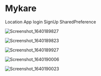 # Mykare
Location App
login
SignUp
SharedPreference



![Screenshot_1640189827](https://user-images.githubusercontent.com/74540209/147122989-5056ba89-b55c-40f7-94e1-106fd5940a10.png)



![Screenshot_1640189823](https://user-images.githubusercontent.com/74540209/147123002-f3beacea-8930-46e0-8496-23063c4531c7.png)



![Screenshot_1640189927](https://user-images.githubusercontent.com/74540209/147123295-8f18926a-12a7-41cb-ad3f-1b43fc579eb5.png)



![Screenshot_1640190006](https://user-images.githubusercontent.com/74540209/147123313-01a08083-01cd-4f60-b81b-bb4ca35fcc86.png)




![Screenshot_1640190023](https://user-images.githubusercontent.com/74540209/147123318-ad9624fc-5419-446d-9b85-f28e56897649.png)
